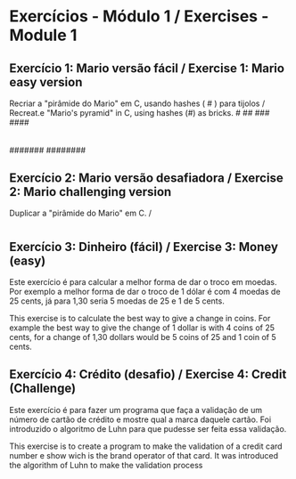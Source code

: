 # Exercícios - Módulo 1 / Exercises - Module 1

Exercício 1: Mario versão fácil / Exercise 1: Mario easy version
----------------------------------------------------------------
Recriar a "pirâmide do Mario" em C, usando hashes ( # ) para tijolos / Recreat.e "Mario's pyramid" in C, using hashes (#) as bricks.
       #
      ##
     ###
    ####
   #####
  ######
 #######
########

Exercício 2: Mario versão desafiadora / Exercise 2: Mario challenging version
-----------------------------------------------------------------------------
Duplicar a "pirâmide do Mario" em C. / 

   #  #
  ##  ##
 ###  ###
####  ####

Exercício 3: Dinheiro (fácil) / Exercise 3: Money (easy)
----------------------------------------------------------------
Este exercício é para calcular a melhor forma de dar o troco em moedas. Por exemplo a melhor forma de dar o troco de 1 dólar é com 4 moedas de 25 cents, já para 1,30 seria 5 moedas de 25 e 1 de 5 cents.

This exercise is to calculate the best way to give a change in coins. For example the best way to give the change of 1 dollar is with 4 coins of 25 cents, for a change of 1,30 dollars would be 5 coins of 25 and 1 coin of 5 cents.

Exercício 4: Crédito (desafio) / Exercise 4: Credit (Challenge)
---------------------------------------------------------------
Este exercício é para fazer um programa que faça a validação de um número de cartão de crédito e mostre qual a marca daquele cartão. Foi introduzido o algoritmo de Luhn para que pudesse ser feita essa validação.

This exercise is to create a program to make the validation of a credit card number e show wich is the brand operator of that card. It was introduced the algorithm of Luhn to make the validation process

